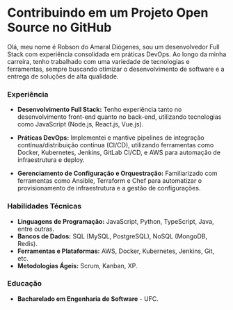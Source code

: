 # Contribuindo em um Projeto Open Source no GitHub

Olá, meu nome é Robson do Amaral Diógenes, sou um desenvolvedor Full Stack com experiência consolidada em práticas DevOps. Ao longo da minha carreira, tenho trabalhado com uma variedade de tecnologias e ferramentas, sempre buscando otimizar o desenvolvimento de software e a entrega de soluções de alta qualidade.

### Experiência

- **Desenvolvimento Full Stack:** Tenho experiência tanto no desenvolvimento front-end quanto no back-end, utilizando tecnologias como JavaScript (Node.js, React.js, Vue.js).

- **Práticas DevOps:** Implementei e mantive pipelines de integração contínua/distribuição contínua (CI/CD), utilizando ferramentas como Docker, Kubernetes, Jenkins, GitLab CI/CD, e AWS para automação de infraestrutura e deploy.

- **Gerenciamento de Configuração e Orquestração:** Familiarizado com ferramentas como Ansible, Terraform e Chef para automatizar o provisionamento de infraestrutura e a gestão de configurações.

### Habilidades Técnicas

- **Linguagens de Programação:** JavaScript, Python, TypeScript, Java, entre outras.
- **Bancos de Dados:** SQL (MySQL, PostgreSQL), NoSQL (MongoDB, Redis).
- **Ferramentas e Plataformas:** AWS, Docker, Kubernetes, Jenkins, Git, etc.
- **Metodologias Ágeis:** Scrum, Kanban, XP.

### Educação

- **Bacharelado em Engenharia de Software** - UFC.
